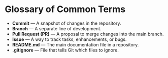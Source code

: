 # Glossary of Common Terms

- **Commit** — A snapshot of changes in the repository.
- **Branch** — A separate line of development.
- **Pull Request (PR)** — A proposal to merge changes into the main branch.
- **Issue** — A way to track tasks, enhancements, or bugs.
- **README.md** — The main documentation file in a repository.
- **.gitignore** — File that tells Git which files to ignore.
